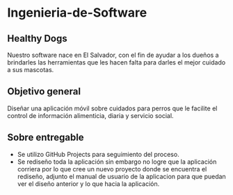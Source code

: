 # Ingenieria-de-Software
Healthy Dogs
-
Nuestro software nace en El Salvador, 
con el fin de ayudar a los dueños a brindarles
las herramientas que les hacen falta
para darles el mejor cuidado a sus mascotas.

Objetivo general
-
Diseñar una aplicación móvil sobre cuidados para perros que le facilite el control de información alimenticia, diaria y servicio social.

Sobre entregable
-
- Se utilizo GitHub Projects para seguimiento del proceso.
- Se rediseño toda la aplicación sin embargo no logre que la aplicación corriera por lo que cree un nuevo proyecto donde se encuentra el rediseño, adjunto el manual de usuario de la aplicacion para que puedan ver el diseño anterior y lo que hacia la aplicación.
